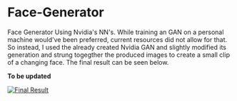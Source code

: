 # Face-Generator
Face Generator Using Nvidia's NN's. While training an GAN on a personal machine would've been preferred, current resources did not allow for that. So instead, I used the already created Nvidia GAN and slightly modified its generation and strung togegther the produced images to create a small clip of a changing face. The final result can be seen below.

**To be updated**

[![Final Result](https://youtube.com/vi/uh920Nd_kgk/maxresdefault.jpg)](https://youtu.be/uh920Nd_kgk)
